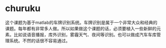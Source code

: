 # churuku
这个课题为基于matlab的车牌识别系统。车牌识别是属于一个非常大众和经典的课题。每年都有非常多人做。所以如果做这个课题的话，必须要植入一些新鲜的元素。比如说语音播报，库外识别，雾霾天气、夜间等识别。也可以做成汽车车库管理系统。不然的话很不容易通过。
